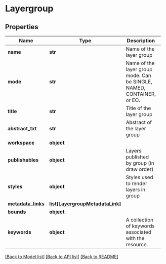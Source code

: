 # Layergroup

## Properties
Name | Type | Description | Notes
------------ | ------------- | ------------- | -------------
**name** | **str** | Name of the layer group | [optional] 
**mode** | **str** | Name of the layer group mode. Can be SINGLE, NAMED, CONTAINER, or EO. | [optional] 
**title** | **str** | Title of the layer group | [optional] 
**abstract_txt** | **str** | Abstract of the layer group | [optional] 
**workspace** | **object** |  | [optional] 
**publishables** | **object** | Layers published by group (in draw order) | [optional] 
**styles** | **object** | Styles used to render layers in group | [optional] 
**metadata_links** | [**list[LayergroupMetadataLink]**](LayergroupMetadataLink.md) |  | [optional] 
**bounds** | **object** |  | [optional] 
**keywords** | **object** | A collection of keywords associated with the resource. | [optional] 

[[Back to Model list]](../README.md#documentation-for-models) [[Back to API list]](../README.md#documentation-for-api-endpoints) [[Back to README]](../README.md)

